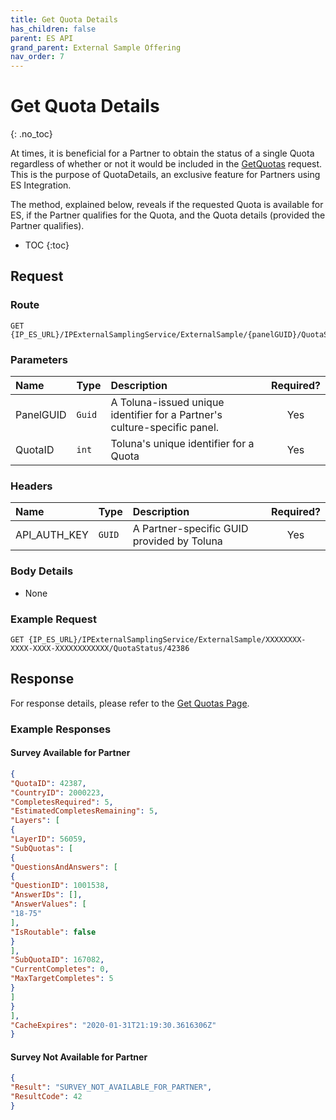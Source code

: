 ```yaml
---
title: Get Quota Details
has_children: false
parent: ES API
grand_parent: External Sample Offering
nav_order: 7
---
```


# Get Quota Details
{: .no_toc}

At times, it is beneficial for a Partner to obtain the status of a single Quota regardless of whether or not it would be included in the [GetQuotas](/externalsample/api/getquotas) request. This is the purpose of QuotaDetails, an exclusive feature for Partners using ES Integration.

The method, explained below, reveals if the requested Quota is available for ES, if the Partner qualifies for the Quota, and the Quota details (provided the Partner qualifies).

* TOC
{:toc}

## Request

### Route
```
GET {IP_ES_URL}/IPExternalSamplingService/ExternalSample/{panelGUID}/QuotaStatus/{quotaID}
```

### Parameters

| Name | Type | Description | Required? |
| :--- | :--- | :--- | :---: |
| PanelGUID | ```Guid``` | A Toluna-issued unique identifier for a Partner's culture-specific panel. | Yes |
| QuotaID | ```int``` | Toluna's unique identifier for a Quota | Yes |

### Headers

| Name | Type | Description | Required? |
| :--- | :--- | :--- | :---: |
| API_AUTH_KEY | ```GUID``` | A Partner-specific GUID provided by Toluna | Yes |

### Body Details
 - None

### Example Request
```
GET {IP_ES_URL}/IPExternalSamplingService/ExternalSample/XXXXXXXX-XXXX-XXXX-XXXXXXXXXXXX/QuotaStatus/42386
```

## Response

For response details, please refer to the [Get Quotas Page](/externalsample/api/getquotas#response).

### Example Responses

#### Survey Available for Partner
```json
{
"QuotaID": 42387,
"CountryID": 2000223,
"CompletesRequired": 5,
"EstimatedCompletesRemaining": 5,
"Layers": [
{
"LayerID": 56059,
"SubQuotas": [
{
"QuestionsAndAnswers": [
{
"QuestionID": 1001538,
"AnswerIDs": [],
"AnswerValues": [
"18-75"
],
"IsRoutable": false
}
],
"SubQuotaID": 167082,
"CurrentCompletes": 0,
"MaxTargetCompletes": 5
}
]
}
],
"CacheExpires": "2020-01-31T21:19:30.3616306Z"
}
```

#### Survey Not Available for Partner
```json
{
"Result": "SURVEY_NOT_AVAILABLE_FOR_PARTNER",
"ResultCode": 42
}
```